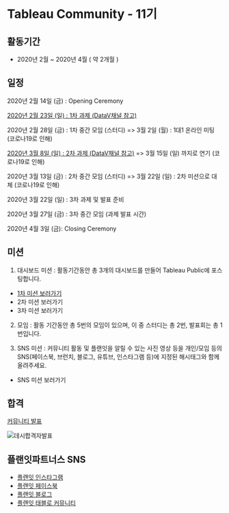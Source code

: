 # Tableau Community - 11기

## 활동기간
- 2020년 2월 ~ 2020년 4월 ( 약 2개월 )

## 일정

2020년 2월 14일 (금) : Opening Ceremony

[2020년 2월 23일 (일) : 1차 과제 (DataV채널 참고)](https://github.com/JONGSKY/Tableau_community/tree/master/First_task)

2020년 2월 28일 (금) : 1차 중간 모임 (스터디) =>  3월 2일 (월) : 1대1 온라인 미팅 (코로나19로 인해)

[2020년 3월 8일 (일) : 2차 과제 (DataV채널 참고)](https://github.com/JONGSKY/Tableau_community/tree/master/Second_task) => 3월 15일 (일) 까지로 연기 (코로나19로 인해)

2020년 3월 13일 (금) : 2차 중간 모임 (스터디) => 3월 22일 (일) : 2차 미션으로 대체 (코로나19로 인해)

2020년 3월 22일 (일) : 3차 과제 및 발표 준비

2020년 3월 27일 (금) : 3차 중간 모임 (과제 발표 시간)

2020년 4월 3일 (금): Closing Ceremony

## 미션

1. 대시보드 미션 : 활동기간동안 총 3개의 대시보드를 만들어 Tableau Public에 포스팅합니다.
  - [1차 미션 보러가기](https://public.tableau.com/profile/.2852#!/vizhome/1__15823664504210/sheet0)
  - 2차 미션 보러가기
  - 3차 미션 보러가기

2. 모임 : 활동 기간동안 총 5번의 모임이 있으며, 이 중 스터디는 총 2번, 발표회는 총 1번입니다.

3. SNS 미션 : 커뮤니티 활동 및 플랜잇을 알릴 수 있는 사진 영상 등을 개인/모임 등의 SNS(페이스북, 브런치, 블로그, 유튜브, 인스타그램 등)에 지정된 해시태그와 함께 올려주세요.
  - SNS 미션 보러가기
 
 
## 합격

[커뮤니티 발표](https://blog.naver.com/withplanit/221806149758)

![데시합격자발표](https://user-images.githubusercontent.com/40276516/74666611-28144880-51e5-11ea-8fb4-0936ed616881.png)

## 플랜잇파트너스 SNS

- [플랜잇 인스타그램](https://www.instagram.com/planit_partners)
- [플랜잇 페이스북](https://www.facebook.com/withplanit)
- [플랜잇 블로그](http://blog.naver.com/withplanit)
- [플랜잇 태블로 커뮤니티](https://public.tableau.com/profile/.2852#!/)
